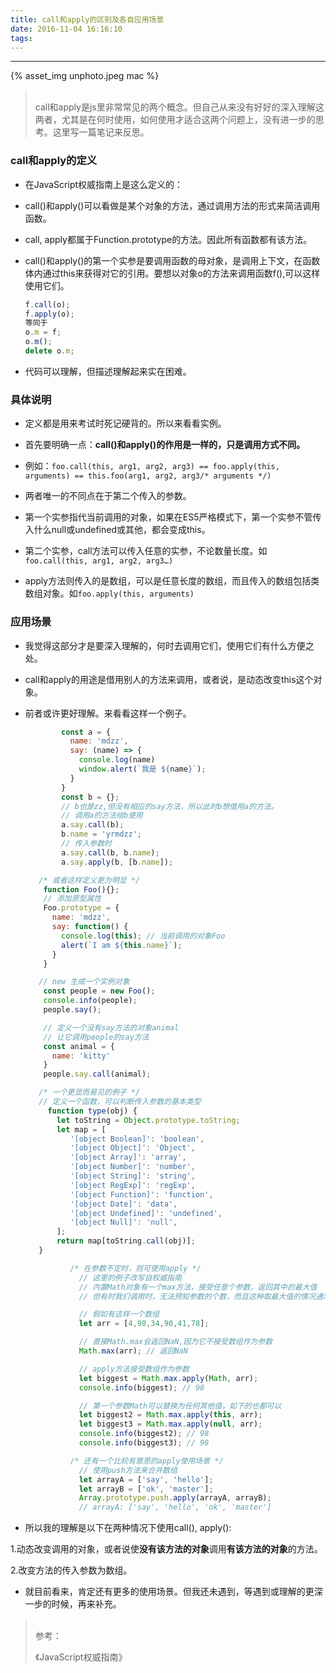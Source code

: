 ```yaml
---
title: call和apply的区别及各自应用场景
date: 2016-11-04 16:16:10
tags:
---
```


<hr>

{% asset_img unphoto.jpeg mac %}

<blockquote><br>call和apply是js里非常常见的两个概念。但自己从来没有好好的深入理解这两者，尤其是在何时使用，如何使用才适合这两个问题上，没有进一步的思考。这里写一篇笔记来反思。

</blockquote>

<!--more-->

### call和apply的定义

* 在JavaScript权威指南上是这么定义的：

* call()和apply()可以看做是某个对象的方法，通过调用方法的形式来简洁调用函数。

* call, apply都属于Function.prototype的方法。因此所有函数都有该方法。

* call()和apply()的第一个实参是要调用函数的母对象，是调用上下文，在函数体内通过this来获得对它的引用。要想以对象o的方法来调用函数f(),可以这样使用它们。

  ```javascript
  f.call(o);
  f.apply(o);
  等同于
  o.m = f;
  o.m();
  delete o.m;
  ```

* 代码可以理解，但描述理解起来实在困难。

### 具体说明

*  定义都是用来考试时死记硬背的。所以来看看实例。

*  首先要明确一点：**call()和apply()的作用是一样的，只是调用方式不同。**

*  例如：`foo.call(this, arg1, arg2, arg3) == foo.apply(this, arguments) == this.foo(arg1, arg2, arg3/* arguments */)`

*  两者唯一的不同点在于第二个传入的参数。

*  第一个实参指代当前调用的对象，如果在ES5严格模式下，第一个实参不管传入什么null或undefined或其他，都会变成this。

*  第二个实参，call方法可以传入任意的实参，不论数量长度。如`foo.call(this, arg1, arg2, arg3…)`

*  apply方法则传入的是数组，可以是任意长度的数组，而且传入的数组包括类数组对象。如`foo.apply(this, arguments)`

### 应用场景

*  我觉得这部分才是要深入理解的，何时去调用它们，使用它们有什么方便之处。

*  call和apply的用途是借用别人的方法来调用，或者说，是动态改变this这个对象。

*  前者或许更好理解。来看看这样一个例子。

   ```javascript
           const a = {
             name: 'mdzz',
             say: (name) => {
               console.log(name)
               window.alert(`我是 ${name}`);
             }
           }
           const b = {};
           // b也是zz,但没有相应的say方法，所以此时b想借用a的方法。
           // 调用a的方法给b使用
           a.say.call(b);
           b.name = 'yrmdzz';
           // 传入参数时
           a.say.call(b, b.name);
           a.say.apply(b, [b.name]);
   ```

   ```javascript
      /* 或者这样定义更为明显 */
       function Foo(){};
       // 添加原型属性
       Foo.prototype = {
         name: 'mdzz',
         say: function() {
           console.log(this); // 当前调用的对象Foo
           alert(`I am ${this.name}`);
         }
       }

      // new 生成一个实例对象
       const people = new Foo();
       console.info(people);
       people.say();

       // 定义一个没有say方法的对象animal
       // 让它调用people的say方法
       const animal = {
         name: 'kitty'
       }
       people.say.call(animal);

      /* 一个更显而易见的例子 */
      // 定义一个函数，可以判断传入参数的基本类型
        function type(obj) {
          let toString = Object.prototype.toString;
          let map = [
             '[object Boolean]': 'boolean',
             '[object Object]': 'Object',
             '[object Array]': 'array',
             '[object Number]': 'number',
             '[object String]': 'string',
             '[object RegExp]': 'regExp',
             '[object Function]': 'function',
             '[object Date]': 'data',
             '[object Undefined]': 'undefined',
             '[object Null]': 'null',
          ];
          return map[toString.call(obj)];
      }
   ```

   ```javascript
             /* 在参数不定时，则可使用apply */
               // 这里的例子改写自权威指南
               // 内置Math对象有一个max方法，接受任意个参数，返回其中的最大值
               // 但有时我们调用时，无法预知参数的个数，而且这种取最大值的情况通常在数组中发生

               // 假如有这样一个数组
               let arr = [4,98,34,90,41,78];

               // 直接Math.max会返回NaN,因为它不接受数组作为参数
               Math.max(arr); // 返回NaN

               // apply方法接受数组作为参数
               let biggest = Math.max.apply(Math, arr);
               console.info(biggest); // 98

               // 第一个参数Math可以替换为任何其他值，如下的也都可以
               let biggest2 = Math.max.apply(this, arr);
               let biggest3 = Math.max.apply(null, arr);
               console.info(biggest2); // 98
               console.info(biggest3); // 98

             /* 还有一个比较有意思的apply使用场景 */
               // 使用push方法来合并数组
               let arrayA = ['say', 'hello'];
               let arrayB = ['ok', 'master'];
               Array.prototype.push.apply(arrayA, arrayB);
               // arrayA: ['say', 'hello', 'ok', 'master']
   ```




*  所以我的理解是以下在两种情况下使用call(), apply():

  1.动态改变调用的对象，或者说使**没有该方法的对象**调用**有该方法的对象**的方法。

  2.改变方法的传入参数为数组。

*  就目前看来，肯定还有更多的使用场景。但我还未遇到，等遇到或理解的更深一步的时候，再来补充。

<blockquote><br/> 参考：

《JavaScript权威指南》

</blockquote>